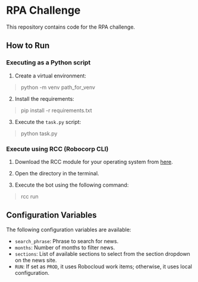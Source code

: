 # RPA Challenge

This repository contains code for the RPA challenge.

## How to Run

### Executing as a Python script

1. Create a virtual environment:
> python -m venv path_for_venv
2. Install the requirements:
> pip install -r requirements.txt
3. Execute the `task.py` script:
> python task.py

### Execute using RCC (Robocorp CLI)

1. Download the RCC module for your operating system from [here](https://github.com/robocorp/rcc#installing-rcc-from-command-line).

2. Open the directory in the terminal.

3. Execute the bot using the following command:
> rcc run

## Configuration Variables

The following configuration variables are available:

- `search_phrase`: Phrase to search for news.
- `months`: Number of months to filter news.
- `sections`: List of available sections to select from the section dropdown on the news site.
- `RUN`: If set as `PROD`, it uses Robocloud work items; otherwise, it uses local configuration.
